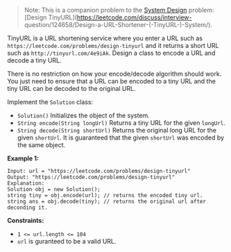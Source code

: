 > Note: This is a companion problem to the [System
> Design](https://leetcode.com/discuss/interview-question/system-design/)
> problem: [Design TinyURL](https://leetcode.com/discuss/interview-
> question/124658/Design-a-URL-Shortener-\(-TinyURL-\)-System/).

TinyURL is a URL shortening service where you enter a URL such as
`https://leetcode.com/problems/design-tinyurl` and it returns a short URL such
as `http://tinyurl.com/4e9iAk`. Design a class to encode a URL and decode a
tiny URL.

There is no restriction on how your encode/decode algorithm should work. You
just need to ensure that a URL can be encoded to a tiny URL and the tiny URL
can be decoded to the original URL.

Implement the `Solution` class:

  * `Solution()` Initializes the object of the system.
  * `String encode(String longUrl)` Returns a tiny URL for the given `longUrl`.
  * `String decode(String shortUrl)` Returns the original long URL for the given `shortUrl`. It is guaranteed that the given `shortUrl` was encoded by the same object.



**Example 1:**

    
    
    Input: url = "https://leetcode.com/problems/design-tinyurl"
    Output: "https://leetcode.com/problems/design-tinyurl"
    Explanation:
    Solution obj = new Solution();
    string tiny = obj.encode(url); // returns the encoded tiny url.
    string ans = obj.decode(tiny); // returns the original url after deconding it.
    



**Constraints:**

  * `1 <= url.length <= 104`
  * `url` is guranteed to be a valid URL.

